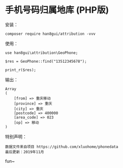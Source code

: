 # 手机号码归属地库 (PHP版)

安装：

    composer require han8gui/attribution -vvv

使用：

    use han8gui\attribution\GeoPhone;

    $res = GeoPhone::find("13512345678");

    print_r($res);


输出：

    Array
    (
        [from] => 重庆移动
        [province] => 重庆
        [city] => 重庆
        [postcode] => 400000
        [area_code] => 023
        [op] => 移动
    )
				


特别声明：

    数据文件来自项目 https://github.com/xluohome/phonedata  
    最后更新：2019年11月

fun~